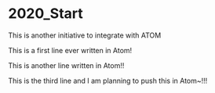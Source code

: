 # 2020_Start
This is another initiative to integrate with ATOM

This is a first line ever written in Atom!

This is another line written in Atom!!

This is the third line and I am planning to push this in Atom~!!!
